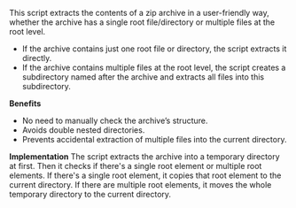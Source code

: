 This script extracts the contents of a zip archive in a user-friendly way, 
whether the archive has a single root file/directory or multiple files at the 
root level.
  * If the archive contains just one root file or directory, the script 
    extracts it directly.
  * If the archive contains multiple files at the root level, the script 
    creates a subdirectory named after the archive and extracts all files into
    this subdirectory.

**Benefits**
* No need to manually check the archive’s structure.
* Avoids double nested directories.
* Prevents accidental extraction of multiple files into the current directory.

**Implementation**
The script extracts the archive into a temporary directory at first. Then it
checks if there's a single root element or multiple root elements. If there's
a single root element, it copies that root element to the current directory.
If there are multiple root elements, it moves the whole temporary directory to
the current directory.
